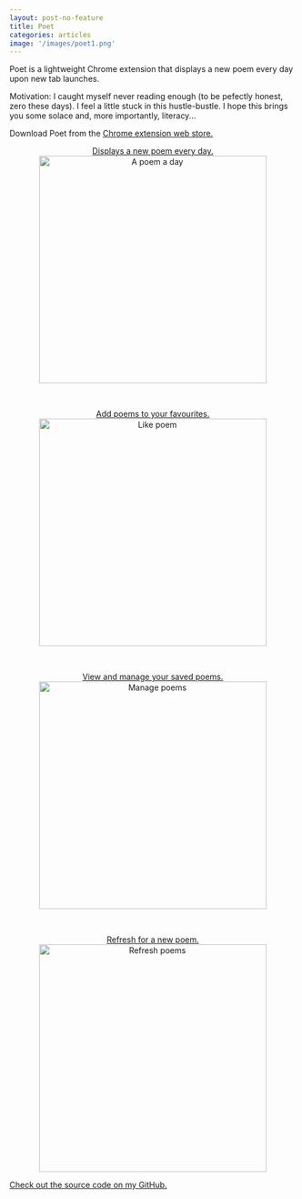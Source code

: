 ```yaml
---
layout: post-no-feature
title: Poet
categories: articles
image: '/images/poet1.png'
---
```


Poet is a lightweight Chrome extension that displays a new poem every day upon new tab launches. 

Motivation: I caught myself never reading enough (to be pefectly honest, zero these days). I feel a little stuck in this hustle-bustle. I hope this brings you some solace and, more importantly, literacy...

Download Poet from the <a href="https://chrome.google.com/webstore/detail/poet/hkjjflfleaejocakemkheofjcmkepbcm"> Chrome extension web store.

<p align="center">
Displays a new poem every day.
<br>
<img src="https://imgur.com/7TCxx9G.jpg" alt="A poem a day" height="400px">
</p>
<br>

<p align="center">
Add poems to your favourites.
<br>
<img src="https://imgur.com/0yBREZ0.gif" alt="Like poem" height="400px">
</p>
<br>

<p align="center">
View and manage your saved poems.
<br>
<img src="https://imgur.com/c3tUqx4.gif" alt="Manage poems" height="400px">
</p>
<br>

<p align="center">
Refresh for a new poem.
<br>
<img src="https://imgur.com/99xA9qf.gif" alt="Refresh poems" height="400px">
<br>
</p>

Check out the source code on my <a href="https://github.com/chuyunshen/poet"> GitHub.
